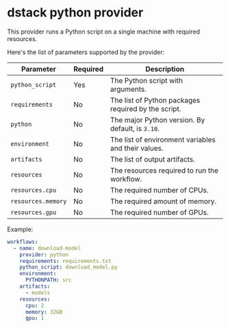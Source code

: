 # dstack python provider

This provider runs a Python script on a single machine with required resources.

Here's the list of parameters supported by the provider:

| Parameter             | Required | Description                                         |
|-----------------------|----------|-----------------------------------------------------|
| `python_script`       | Yes      | The Python script with arguments.                   |
| `requirements`        | No       | The list of Python packages required by the script. |
| `python`              | No       | The major Python version. By default, is `3.10`.    |
| `environment`         | No       | The list of environment variables and their values. |
| `artifacts`           | No       | The list of output artifacts.                       |
| `resources`           | No       | The resources required to run the workflow.         |
| `resources.cpu`       | No       | The required number of CPUs.                        |
| `resources.memory`    | No       | The required amount of memory.                      |
| `resources.gpu`       | No       | The required number of GPUs.                        |

Example:

```yaml
workflows:
  - name: download-model  
    provider: python
    requirements: requirements.txt
    python_script: download_model.py
    environment:
      PYTHONPATH: src
    artifacts:
      - models
    resources:
      cpu: 2
      memory: 32GB
      gpu: 1
```